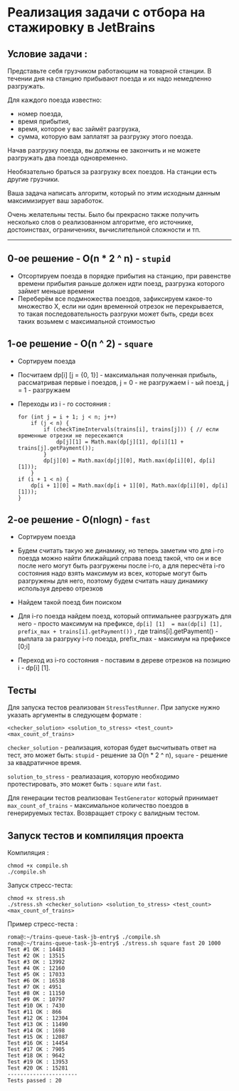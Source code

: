 # Реализация задачи с отбора на стажировку в JetBrains

## Условие задачи :

Представьте себя грузчиком работающим на товарной станции. В течении дня на станцию прибывают поезда и их надо немедленно разгружать.

Для каждого поезда известно:

- номер поезда,
- время прибытия,
- время, которое у вас займёт разгрузка,
- сумма, которую вам заплатят за разгрузку этого поезда.

Начав разгрузку поезда, вы должны ее закончить и не можете разгружать два поезда одновременно.

Необязательно браться за разгрузку всех поездов. На станции есть другие грузчики.

Ваша задача написать алгоритм, который по этим исходным данным максимизирует ваш заработок.

Очень желательны тесты. Было бы прекрасно также получить несколько слов о реализованном алгоритме, его источнике, достоинствах, ограничениях, вычислительной сложности и тп.

----

## 0-ое решение - O(n * 2 ^ n) - ```stupid``` 

* Отсортируем поезда в порядке прибытия на станцию, при равенстве времени прибытия раньше должен идти поезд, разгрузка которого займет меньше времени
* Переберём все подмножества поездов, зафиксируем какое-то множество X, если ни один временной отрезок не перекрывается, то такая последовательность разгруки может быть, среди всех таких возьмем c максимальной стоимостью

## 1-ое решение - O(n ^ 2) - ```square``` 

* Сортируем поезда

* Посчитаем dp[i] [j = {0, 1}] - максимальная полученная прибыль, рассматривая первые i поездов,    j = 0 - не разгружаем i - ый поезд, j = 1 - разгружаем

* Переходы из i - го состояния :

  ```
  for (int j = i + 1; j < n; j++)
      if (j < n) {
          if (checkTimeIntervals(trains[i], trains[j])) { // если временные отрезки не пересекаются
              dp[j][1] = Math.max(dp[j][1], dp[i][1] + trains[j].getPayment());
          }
          dp[j][0] = Math.max(dp[j][0], Math.max(dp[i][0], dp[i][1]));
      }
  if (i + 1 < n) {
      dp[i + 1][0] = Math.max(dp[i + 1][0], Math.max(dp[i][0], dp[i][1]));
  }
  ```

## 2-ое решение - O(nlogn) - ```fast``` 

* Сортируем поезда

* Будем считать такую же динамику, но теперь заметим что для i-го поезда можно найти ближайщий справа поезд такой, что он и все после него могут быть разгружены после i-го, а для пересчёта i-го состояния надо взять максимум из всех, которые могут быть разгружены для него, поэтому будем считать нашу динамику используя дерево отрезков

* Найдем такой поезд бин поиском

* Для i-го поезда найдем поезд, который оптимальнее разгружать для него - просто максимум на префиксе, ```dp[i] [1]  = max(dp[i] [1], prefix_max + trains[i].getPayment())``` , где trains[i].getPayment() - выплата за разгруку i-го поезда, prefix_max - максимум на префиксе [0;i]

* Переход из i-го состояния - поставим в дереве отрезков на позицию i - dp[i] [1].

  

## Тесты

Для запуска тестов реализован ```StressTestRunner```. При запуске нужно указать аргументы в следующем формате :

```<checker_solution> <solution_to_stress> <test_сount> <max_count_of_trains>```

```checker_solution``` - реализация, которая будет высчитывать ответ на тест, это может быть: ```stupid``` - решение за O(n * 2 ^ n), ```square``` - решение за квадратичное время.

```solution_to_stress``` - реалиазация, которую необходимо протестировать, это может быть : ```square``` или ```fast```.

Для генерации тестов реализован  ```TestGenerator``` который принимает ```max_count_of_trains``` - максимальное количество поездов в генерируемых тестах. Возвращает строку с валидным тестом.

## Запуск тестов и компиляция проекта

Компиляция :

```
chmod +x compile.sh
./compile.sh
```

  Запуск стресс-теста:

```
chmod +x stress.sh
./stress.sh <checker_solution> <solution_to_stress> <test_сount> <max_count_of_trains>
```

 Пример стресс-теста :

``` 
roma@:~/trains-queue-task-jb-entry$ ./compile.sh 
roma@:~/trains-queue-task-jb-entry$ ./stress.sh square fast 20 1000
Test #1 OK : 14483
Test #2 OK : 13515
Test #3 OK : 13992
Test #4 OK : 12160
Test #5 OK : 17033
Test #6 OK : 16538
Test #7 OK : 4951
Test #8 OK : 11150
Test #9 OK : 10797
Test #10 OK : 7430
Test #11 OK : 866
Test #12 OK : 12304
Test #13 OK : 11490
Test #14 OK : 1698
Test #15 OK : 12087
Test #16 OK : 14454
Test #17 OK : 7905
Test #18 OK : 9642
Test #19 OK : 13953
Test #20 OK : 15281
----------------------
Tests passed : 20

```

